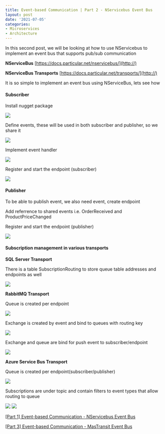 ```yaml
---
title: Event-based Communication | Part 2 - NServicebus Event Bus
layout: post
date: '2021-07-05'
categories:
- Microservices
- Architecture
---
```


In this second post, we will be looking at how to use NServicebus to implement an event bus that supports pub/sub communication


**NServiceBus** [https://docs.particular.net/nservicebus/](http://)


**NServiceBus Transports** [https://docs.particular.net/transports/](http://)


It is so simple to implement an event bus using NServiceBus, lets see how


#### **Subscriber**

Install nugget package

<img src="{{ '/blog/assets/nservicebus_01.png'}}" />


Define events, these will be used in both subscriber and publisher, so we share it

<img src="{{ '/blog/assets/nservicebus_02.png'}}" />


Implement event handler

<img src="{{ '/blog/assets/nservicebus_03.png'}}" />


Register and start the endpoint (subscriber)

<img src="{{ '/blog/assets/nservicebus_04.png'}}" />


#### **Publisher**

To be able to publish event, we also need event, create endpoint


Add referrence to shared events i.e. OrderReceived and ProductPriceChanged


Register and start the endpoint (publisher)

<img src="{{ '/blog/assets/nservicebus_06.png'}}" />


#### **Subscription management in various transports**


**SQL Server Transport**


There is a table SubscriptionRouting to store queue table addresses and endpoints as well

<img src="{{ '/blog/assets/nservicebus_07.png'}}" />



**RabbitMQ  Transport**


Queue is created per endpoint

<img src="{{ '/blog/assets/nservicebus_08.png'}}" />


Exchange is created by event and bind to queues with routing key

<img src="{{ '/blog/assets/nservicebus_09.png'}}" />


Exchange and queue are bind for push event to subscriber/endpoint

<img src="{{ '/blog/assets/nservicebus_10.png'}}" />



**Azure Service Bus  Transport**


Queue is created per endpoint(subscriber/publisher)

<img src="{{ '/blog/assets/nservicebus_11.png'}}" />


Subscriptions are under topic and contain filters to event types that allow routing to queue

<img src="{{ '/blog/assets/nservicebus_12.png'}}" />


<img src="{{ '/blog/assets/nservicebus_13.png'}}" />




[[Part 1] Event-based Communication - NServicebus Event Bus](/blog/event-based-communication-part1)

[[Part 3] Event-based Communication - MasTransit Event Bus](/blog/event-based-communication-part3)
